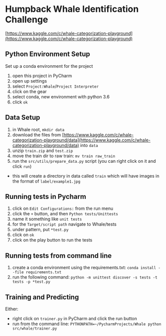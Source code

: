 # Humpback Whale Identification Challenge
[https://www.kaggle.com/c/whale-categorization-playground](https://www.kaggle.com/c/whale-categorization-playground)

## Python Environment Setup

Set up a conda environment for the project
1. open this project in PyCharm
1. open up settings
1. select `Project:Whale`/`Project Interpreter`
1. click on the gear
1. select conda, new environment with python 3.6
1. click `ok`

## Data Setup
1. in Whale root, `mkdir data`
1. download the files from [https://www.kaggle.com/c/whale-categorization-playground/data](https://www.kaggle.com/c/whale-categorization-playground/data) into `data`
1. unzip `train.zip` and `test.zip`
1. move the train dir to raw train: `mv train raw_train`
1. run the `src/utils/prepare_data.py` script (you can right click on it and click `run`)
  - this will create a directory in data called `train` which will have images in the format of `label/example1.jpg`

## Running tests in Pycharm
1. click on `Edit Configurations:` from the run menu
1. click the `+` button, and then `Python tests/Unittests`
1. name it something like `unit tests`
1. for the `Target/script path` navigate to Whale/tests
1. under pattern, put `*test.py`
1. click on `ok`
1. click on the play button to run the tests

## Running tests from command line
1. create a conda environment using the requirements.txt:
`conda install --file requirements.txt`
1. run the following command:
`python -m unittest discover -s tests -t tests -p *test.py`

## Training and Predicting
Either:
  * right click on `trainer.py` in PyCharm and click the run button
  * run from the command line: `PYTHONPATH=~/PycharmProjects/Whale python src/whale/trainer.py`
